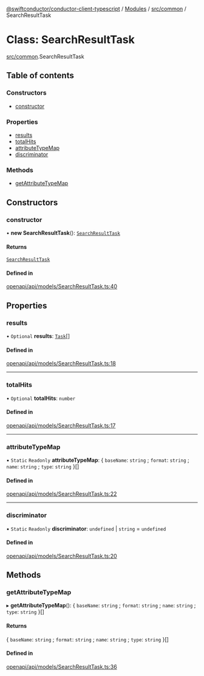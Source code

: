 [@swiftconductor/conductor-client-typescript](../README.md) / [Modules](../modules.md) / [src/common](../modules/src_common.md) / SearchResultTask

# Class: SearchResultTask

[src/common](../modules/src_common.md).SearchResultTask

## Table of contents

### Constructors

- [constructor](src_common.SearchResultTask.md#constructor)

### Properties

- [results](src_common.SearchResultTask.md#results)
- [totalHits](src_common.SearchResultTask.md#totalhits)
- [attributeTypeMap](src_common.SearchResultTask.md#attributetypemap)
- [discriminator](src_common.SearchResultTask.md#discriminator)

### Methods

- [getAttributeTypeMap](src_common.SearchResultTask.md#getattributetypemap)

## Constructors

### constructor

• **new SearchResultTask**(): [`SearchResultTask`](src_common.SearchResultTask.md)

#### Returns

[`SearchResultTask`](src_common.SearchResultTask.md)

#### Defined in

[openapi/api/models/SearchResultTask.ts:40](https://github.com/swift-conductor/conductor-client-typescript/blob/9866b7c/openapi/api/models/SearchResultTask.ts#L40)

## Properties

### results

• `Optional` **results**: [`Task`](src_common.Task.md)[]

#### Defined in

[openapi/api/models/SearchResultTask.ts:18](https://github.com/swift-conductor/conductor-client-typescript/blob/9866b7c/openapi/api/models/SearchResultTask.ts#L18)

___

### totalHits

• `Optional` **totalHits**: `number`

#### Defined in

[openapi/api/models/SearchResultTask.ts:17](https://github.com/swift-conductor/conductor-client-typescript/blob/9866b7c/openapi/api/models/SearchResultTask.ts#L17)

___

### attributeTypeMap

▪ `Static` `Readonly` **attributeTypeMap**: \{ `baseName`: `string` ; `format`: `string` ; `name`: `string` ; `type`: `string`  }[]

#### Defined in

[openapi/api/models/SearchResultTask.ts:22](https://github.com/swift-conductor/conductor-client-typescript/blob/9866b7c/openapi/api/models/SearchResultTask.ts#L22)

___

### discriminator

▪ `Static` `Readonly` **discriminator**: `undefined` \| `string` = `undefined`

#### Defined in

[openapi/api/models/SearchResultTask.ts:20](https://github.com/swift-conductor/conductor-client-typescript/blob/9866b7c/openapi/api/models/SearchResultTask.ts#L20)

## Methods

### getAttributeTypeMap

▸ **getAttributeTypeMap**(): \{ `baseName`: `string` ; `format`: `string` ; `name`: `string` ; `type`: `string`  }[]

#### Returns

\{ `baseName`: `string` ; `format`: `string` ; `name`: `string` ; `type`: `string`  }[]

#### Defined in

[openapi/api/models/SearchResultTask.ts:36](https://github.com/swift-conductor/conductor-client-typescript/blob/9866b7c/openapi/api/models/SearchResultTask.ts#L36)

